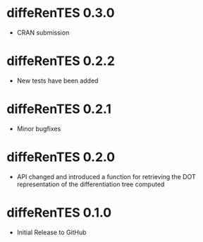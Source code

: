 # diffeRenTES 0.3.0

* CRAN submission

# diffeRenTES 0.2.2

*  New tests have been added 

# diffeRenTES 0.2.1

*  Minor bugfixes

# diffeRenTES 0.2.0

*  API changed and introduced a function for retrieving the DOT representation of the differentiation tree computed

# diffeRenTES 0.1.0

*  Initial Release to GitHub
